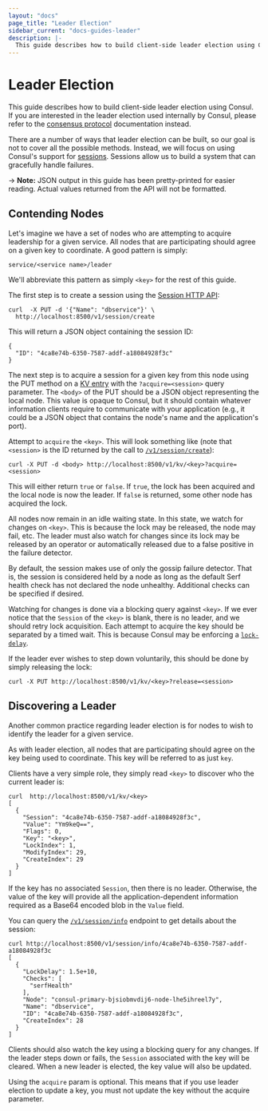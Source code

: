```yaml
---
layout: "docs"
page_title: "Leader Election"
sidebar_current: "docs-guides-leader"
description: |-
  This guide describes how to build client-side leader election using Consul. If you are interested in the leader election used internally to Consul, please refer to the consensus protocol documentation instead.
---
```


# Leader Election

This guide describes how to build client-side leader election using Consul. If you
are interested in the leader election used internally by Consul, please refer to the
[consensus protocol](/docs/internals/consensus.html) documentation instead.

There are a number of ways that leader election can be built, so our goal is not to
cover all the possible methods. Instead, we will focus on using Consul's support for
[sessions](/docs/internals/sessions.html). Sessions allow us to build a system that
can gracefully handle failures.

-> **Note:** JSON output in this guide has been pretty-printed for easier reading. Actual values returned from the API will not be formatted.

## Contending Nodes

Let's imagine we have a set of nodes who are attempting to acquire leadership
for a given service. All nodes that are participating should agree on a given
key to coordinate. A good pattern is simply:

```text
service/<service name>/leader
```

We'll abbreviate this pattern as simply `<key>` for the rest of this guide.

The first step is to create a session using the
[Session HTTP API](/api/session.html#session_create):

```text
curl  -X PUT -d '{"Name": "dbservice"}' \
  http://localhost:8500/v1/session/create
 ```

This will return a JSON object containing the session ID:

```text
{
  "ID": "4ca8e74b-6350-7587-addf-a18084928f3c"
}
```

The next step is to acquire a session for a given key from this node
using the PUT method on a [KV entry](/api/kv.html) with the
`?acquire=<session>` query parameter. The `<body>` of the PUT should be a
JSON object representing the local node. This value is opaque to
Consul, but it should contain whatever information clients require to
communicate with your application (e.g., it could be a JSON object
that contains the node's name and the application's port).

Attempt to `acquire` the `<key>`. This will look something like (note that
`<session>` is the ID returned by the call to
[`/v1/session/create`](/api/session.html#session_create)):

```text
curl -X PUT -d <body> http://localhost:8500/v1/kv/<key>?acquire=<session>
 ```

This will either return `true` or `false`. If `true`, the lock has been acquired and
the local node is now the leader. If `false` is returned, some other node has acquired
the lock.

All nodes now remain in an idle waiting state. In this state, we watch for changes
on `<key>`. This is because the lock may be released, the node may fail, etc.
The leader must also watch for changes since its lock may be released by an operator
or automatically released due to a false positive in the failure detector.

By default, the session makes use of only the gossip failure detector. That
is, the session is considered held by a node as long as the default Serf health check
has not declared the node unhealthy. Additional checks can be specified if desired.

Watching for changes is done via a blocking query against `<key>`. If we ever
notice that the `Session` of the `<key>` is blank, there is no leader, and we should
retry lock acquisition. Each attempt to acquire the key should be separated by a timed
wait. This is because Consul may be enforcing a [`lock-delay`](/docs/internals/sessions.html).

If the leader ever wishes to step down voluntarily, this should be done by simply
releasing the lock:

```text
curl -X PUT http://localhost:8500/v1/kv/<key>?release=<session>
```

## Discovering a Leader

Another common practice regarding leader election is for nodes to wish to identify the
leader for a given service.

As with leader election, all nodes that are participating should agree on the key
being used to coordinate. This key will be referred to as just `key`.

Clients have a very simple role, they simply read `<key>` to discover who the current
leader is:

```text
curl  http://localhost:8500/v1/kv/<key>
[
  {
    "Session": "4ca8e74b-6350-7587-addf-a18084928f3c",
    "Value": "Ym9keQ==",
    "Flags": 0,
    "Key": "<key>",
    "LockIndex": 1,
    "ModifyIndex": 29,
    "CreateIndex": 29
  }
]
```

If the key has no associated `Session`, then there is no leader.
Otherwise, the value of the key will provide all the
application-dependent information required as a Base64 encoded blob in
the `Value` field.

You can query the
[`/v1/session/info`](/api/session.html#session_info)
endpoint to get details about the session:

```text
curl http://localhost:8500/v1/session/info/4ca8e74b-6350-7587-addf-a18084928f3c
[
  {
    "LockDelay": 1.5e+10,
    "Checks": [
      "serfHealth"
    ],
    "Node": "consul-primary-bjsiobmvdij6-node-lhe5ihreel7y",
    "Name": "dbservice",
    "ID": "4ca8e74b-6350-7587-addf-a18084928f3c",
    "CreateIndex": 28
  }
]
```

Clients should also watch the key using a blocking query for any
changes. If the leader steps down or fails, the `Session` associated
with the key will be cleared. When a new leader is elected, the key
value will also be updated.

Using the `acquire` param is optional. This means
that if you use leader election to update a key, you must not update the key
without the acquire parameter.
